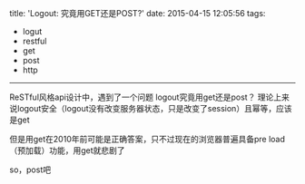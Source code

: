 title: 'Logout: 究竟用GET还是POST?'
date: 2015-04-15 12:05:56
tags:
- logut
- restful
- get
- post
- http
---
ReSTful风格api设计中，遇到了一个问题
logout究竟用get还是post？
理论上来说logout安全（logout没有改变服务器状态，只是改变了session）且幂等，应该是get

但是用get在2010年前可能是正确答案，只不过现在的浏览器普遍具备pre load（预加载）功能，用get就悲剧了

so，post吧
